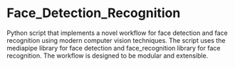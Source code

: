 # Face_Detection_Recognition
Python script that implements a novel workflow for face detection and face recognition using modern computer vision techniques. The script uses the mediapipe library for face detection and face_recognition library for face recognition. The workflow is designed to be modular and extensible.
